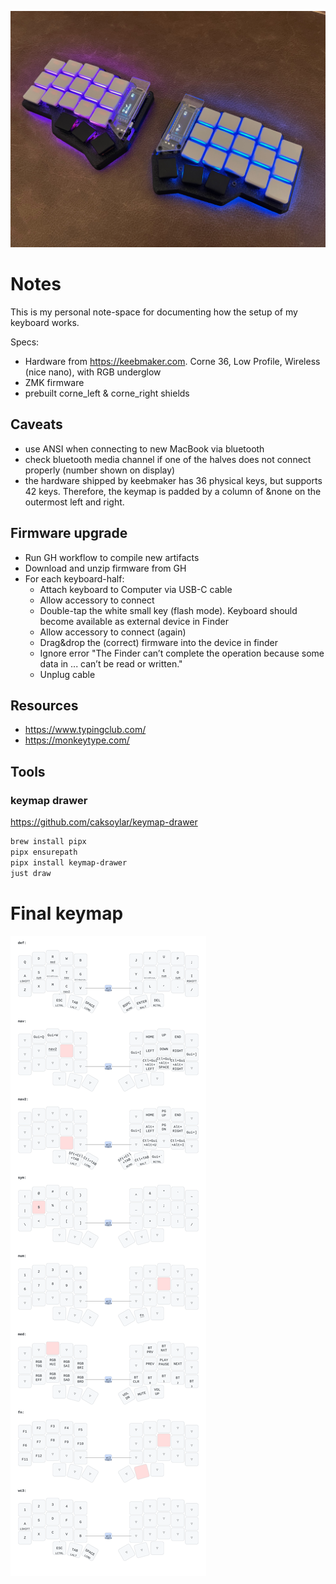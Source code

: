 ![](corne_keebmaker.jpeg)

# Notes

This is my personal note-space for documenting how the setup of my keyboard works.

Specs:

- Hardware from https://keebmaker.com. Corne 36, Low Profile, Wireless (nice nano), with RGB underglow
- ZMK firmware
- prebuilt corne_left & corne_right shields

## Caveats

- use ANSI when connecting to new MacBook via bluetooth
- check bluetooth media channel if one of the halves does not connect properly (number shown on display)
- the hardware shipped by keebmaker has 36 physical keys, but supports 42 keys.
  Therefore, the keymap is padded by a column of &none on the outermost left and right.

## Firmware upgrade

- Run GH workflow to compile new artifacts
- Download and unzip firmware from GH
- For each keyboard-half:
    - Attach keyboard to Computer via USB-C cable
    - Allow accessory to connect
    - Double-tap the white small key (flash mode). Keyboard should become available as external device in Finder
    - Allow accessory to connect (again)
    - Drag&drop the (correct) firmware into the device in finder
    - Ignore error "The Finder can’t complete the operation because some data in ... can’t be read or written."
    - Unplug cable

## Resources

- https://www.typingclub.com/
- https://monkeytype.com/

## Tools

### keymap drawer

https://github.com/caksoylar/keymap-drawer

```zsh
brew install pipx
pipx ensurepath
pipx install keymap-drawer
just draw
```

# Final keymap

![./keymap.svg](./keymap.svg)
